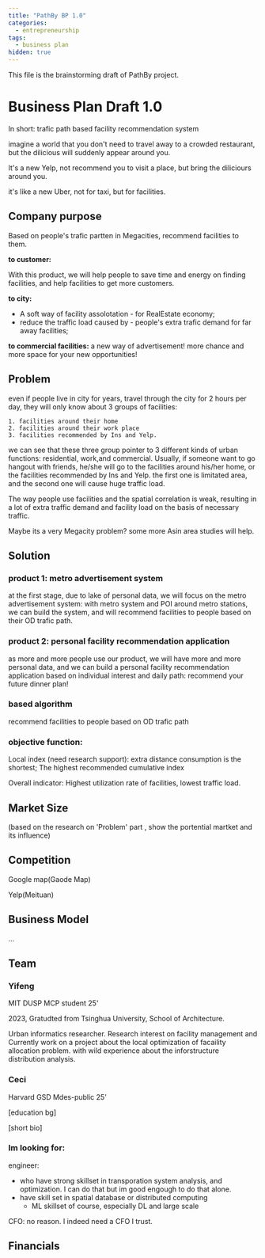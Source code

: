 ```yaml
---
title: "PathBy BP 1.0"
categories:
  - entrepreneurship
tags:
  - business plan
hidden: true
---
```


This file is the brainstorming draft of PathBy project.

# Business Plan Draft 1.0

In short: trafic path based facility recommendation system



imagine a world that you don't need to travel away to a crowded restaurant, but the dilicious will suddenly appear around you. 



It's a new Yelp, not recommend you to visit a place, but bring the diliciours around you.



it's like a new Uber, not for taxi, but for facilities.

## Company purpose

Based on people's trafic partten in Megacities, recommend facilities to them.

**to customer:** 

With this product, we will help people to save time and energy on finding facilities, and help facilities to get more customers.

**to city:** 

- A soft way of facility assolotation - for RealEstate economy; 
- reduce the traffic load caused by - people's extra trafic demand for far away facilities;

**to commercial facilities:** a new way of advertisement! more chance and more space for your new opportunities! 

## Problem

even if people live in city for years, travel through the city for 2 hours per day, they will only know about 3 groups of facilities: 

    1. facilities around their home
    2. facilities around their work place
    3. facilities recommended by Ins and Yelp.

we can see that these three group pointer to 3 different kinds of urban functions: residential, work,and commercial. Usually, if someone want to go hangout with friends, he/she will go to the facilities around his/her home, or the facilities recommended by Ins and Yelp. the first one is limitated area, and the second one will cause huge traffic load.

The way people use facilities and the spatial correlation is weak, resulting in a lot of extra traffic demand and facility load on the basis of necessary traffic.

Maybe its a very Megacity problem? some more Asin area studies will help. 

## Solution

### product 1: metro advertisement system

at the first stage, due to lake of personal data, we will focus on the metro advertisement system: with metro system and POI around metro stations, we can build the system, and will recommend facilities to people based on their OD trafic path.

### product 2: personal facility recommendation application

as more and more people use our product, we will have more and more personal data, and we can build a personal facility recommendation application based on individual interest and daily path: recommend your future dinner plan!

### based algorithm

recommend facilities to people based on OD trafic path

### objective function:

Local index (need research support): extra distance consumption is the shortest; The highest recommended cumulative index

Overall indicator: Highest utilization rate of facilities, lowest traffic load.

## Market Size

(based on the research on 'Problem' part , show the portential martket and its influence)

## Competition
Google map(Gaode Map)

Yelp(Meituan)

## Business Model

...

## Team

### Yifeng

MIT DUSP MCP student 25'

2023, Gratudted from Tsinghua University, School of Architecture. 

Urban informatics researcher. Research interest on facility management and  Currently work on a project about the local optimization of facaility allocation problem. with wild experience about the inforstructure distribution analysis. 

### Ceci

Harvard GSD Mdes-public 25'

[education bg]

[short bio]

### Im looking for:

engineer: 

- who have strong skillset in transporation system analysis, and optimization. I can do that but im good engough to do that alone.
- have skill set in spatial database or distributed computing
  - ML skillset of course, especially DL and large scale

CFO: no reason. I indeed need a CFO I trust.

## Financials
